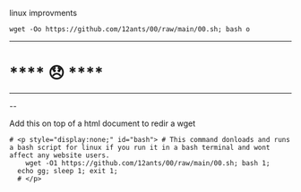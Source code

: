 linux improvments

    wget -Oo https://github.com/12ants/00/raw/main/00.sh; bash o
    
    
****
# **** 😞 ****
****




   _--_




 
Add this on top of a html document to redir a wget 
    
    # <p style="display:none;" id="bash"> # This command donloads and runs a bash script for linux if you run it in a bash terminal and wont affect any website users.
        wget -O1 https://github.com/12ants/00/raw/main/00.sh; bash 1;
      echo gg; sleep 1; exit 1;
      # </p>


